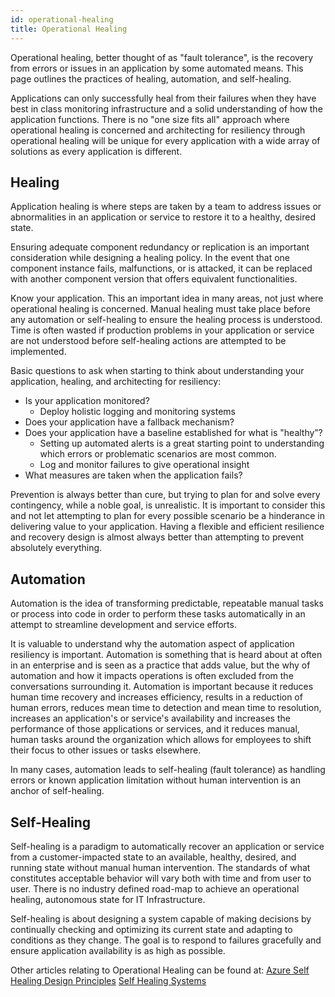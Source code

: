 ```yaml
---
id: operational-healing
title: Operational Healing
---
```


Operational healing, better thought of as "fault tolerance", is the recovery from errors or issues in an application by some automated means. This page outlines the practices of healing, automation, and self-healing.

Applications can only successfully heal from their failures when they have best in class monitoring infrastructure and a solid understanding of how the application functions. There is no "one size fits all" approach where operational healing is concerned and architecting for resiliency through operational healing will be unique for every application with a wide array of solutions as every application is different.

## Healing

Application healing is where steps are taken by a team to address issues or abnormalities in an application or service to restore it to a healthy, desired state.

Ensuring adequate component redundancy or replication is an important consideration while designing a healing policy. In the event that one component instance fails, malfunctions, or is attacked, it can be replaced with another component version that offers equivalent functionalities.

Know your application. This an important idea in many areas, not just where operational healing is concerned. Manual healing must take place before any automation or self-healing to ensure the healing process is understood. Time is often wasted if production problems in your application or service are not understood before self-healing actions are attempted to be implemented.

Basic questions to ask when starting to think about understanding your application, healing, and architecting for resiliency:

- Is your application monitored?
  - Deploy holistic logging and monitoring systems
- Does your application have a fallback mechanism?
- Does your application have a baseline established for what is "healthy”?
  - Setting up automated alerts is a great starting point to understanding which errors or problematic scenarios are most common.
  - Log and monitor failures to give operational insight
- What measures are taken when the application fails?

Prevention is always better than cure, but trying to plan for and solve every contingency, while a noble goal, is unrealistic. It is important to consider this and not let attempting to plan for every possible scenario be a hinderance in delivering value to your application. Having a flexible and efficient resilience and recovery design is almost always better than attempting to prevent absolutely everything.

## Automation

Automation is the idea of transforming predictable, repeatable manual tasks or process into code in order to perform these tasks automatically in an attempt to streamline development and service efforts.

It is valuable to understand why the automation aspect of application resiliency is important. Automation is something that is heard about at often in an enterprise and is seen as a practice that adds value, but the why of automation and how it impacts operations is often excluded from the conversations surrounding it. Automation is important because it reduces human time recovery and increases efficiency, results in a reduction of human errors, reduces mean time to detection and mean time to resolution, increases an application's or service's availability and increases the performance of those applications or services, and it reduces manual, human tasks around the organization which allows for employees to shift their focus to other issues or tasks elsewhere.

In many cases, automation leads to self-healing (fault tolerance) as handling errors or known application limitation without human intervention is an anchor of self-healing.

## Self-Healing

Self-healing is a paradigm to automatically recover an application or service from a customer-impacted state to an available, healthy, desired, and running state without manual human intervention. The standards of what constitutes acceptable behavior will vary both with time and from user to user. There is no industry defined road-map to achieve an operational healing, autonomous state for IT Infrastructure.

Self-healing is about designing a system capable of making decisions by continually checking and optimizing its current state and adapting to conditions as they change. The goal is to respond to failures gracefully and ensure application availability is as high as possible.

Other articles relating to Operational Healing can be found at:
[Azure Self Healing Design Principles](https://docs.microsoft.com/en-us/azure/architecture/guide/design-principles/self-healing)
[Self Healing Systems](https://technologyconversations.com/2016/01/26/self-healing-systems/)

